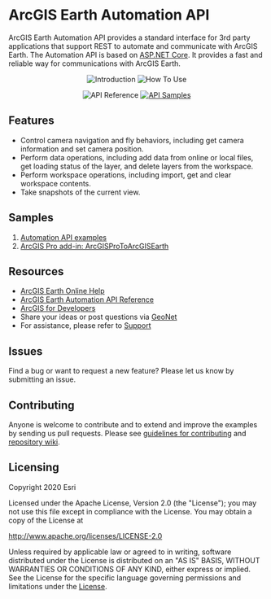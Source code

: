 # ArcGIS Earth Automation API
ArcGIS Earth Automation API provides a standard interface for 3rd party applications that support REST to automate and communicate with ArcGIS Earth. The Automation API is based on [ASP.NET Core](https://docs.microsoft.com/en-us/aspnet/core/fundamentals/host/generic-host?view=aspnetcore-3.1). It provides a fast and reliable way for communications with ArcGIS Earth.

<div  align="center">
   
![Introduction](https://user-images.githubusercontent.com/18433455/46694946-08b5e600-cbc3-11e8-90bd-ae1fb3b1dea5.png "Introduction")
![How To Use](https://user-images.githubusercontent.com/18433455/46694969-18cdc580-cbc3-11e8-936a-ae7d0685f802.png "How To Use")

</div> 
<div  align="center">

![API Reference](https://user-images.githubusercontent.com/18433455/46695005-3438d080-cbc3-11e8-99a5-f00873c7ff36.png "API Reference")
[![API Samples](https://user-images.githubusercontent.com/18433455/46695023-3e5acf00-cbc3-11e8-92bf-73d9d31b28e5.png "API Samples")](../../wiki)

</div>

## Features
* Control camera navigation and fly behaviors, including get camera information and set camera position.
* Perform data operations, including add data from online or local files, get loading status of the layer, and delete layers from the workspace.
* Perform workspace operations, including import, get and clear workspace contents.
* Take snapshots of the current view.

## Samples

1. [Automation API examples](https://github.com/Esri/arcgisearth-automation-api/wiki/Automation-API-examples)
2. [ArcGIS Pro add-in: ArcGISProToArcGISEarth](https://github.com/Esri/arcgisearth-automation-api/wiki/ArcGISProToArcGISEarth)

## Resources

* [ArcGIS Earth Online Help](https://doc.arcgis.com/en/arcgis-earth/)
* [ArcGIS Earth Automation API Reference](https://doc.arcgis.com/en/arcgis-earth/automation-api/get-started.htm)
* [ArcGIS for Developers](https://developers.arcgis.com/documentation/#extend)
* Share your ideas or post questions via [GeoNet](https://community.esri.com/t5/arcgis-earth/ct-p/arcgis-earth)
* For assistance, please refer to [Support](https://support.esri.com/en/)

## Issues
Find a bug or want to request a new feature? Please let us know by submitting an issue.

## Contributing
Anyone is welcome to contribute and to extend and improve the examples by sending us pull requests. Please see [guidelines for contributing](https://github.com/esri/contributing) and [repository wiki](https://github.com/Esri/arcgisearth-automation-api/wiki).

## Licensing
Copyright 2020 Esri

Licensed under the Apache License, Version 2.0 (the "License");
you may not use this file except in compliance with the License.
You may obtain a copy of the License at

   http://www.apache.org/licenses/LICENSE-2.0

Unless required by applicable law or agreed to in writing, software
distributed under the License is distributed on an "AS IS" BASIS,
WITHOUT WARRANTIES OR CONDITIONS OF ANY KIND, either express or implied.
See the License for the specific language governing permissions and
limitations under the [License](https://github.com/Esri/arcgisearth-automation-api/blob/main/LICENSE).
